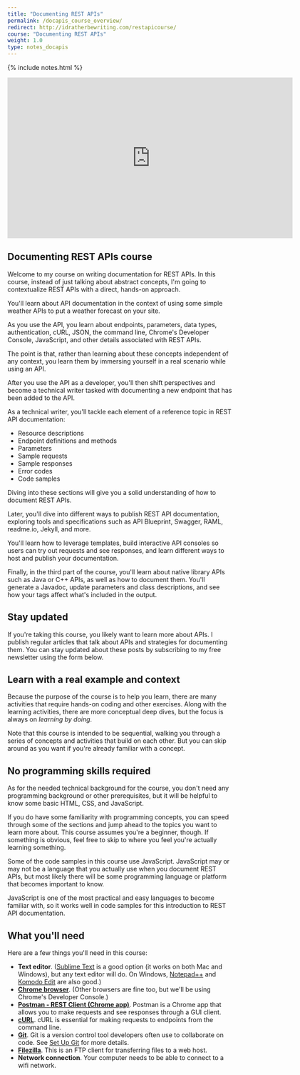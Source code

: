 ```yaml
---
title: "Documenting REST APIs"
permalink: /docapis_course_overview/
redirect: http://idratherbewriting.com/restapicourse/
course: "Documenting REST APIs"
weight: 1.0
type: notes_docapis
---
```

{% include notes.html %}

<iframe width="640" height="360" src="https://www.youtube.com/embed/h_WsKO_NWuw" frameborder="0" allowfullscreen></iframe>

## Documenting REST APIs course

Welcome to my course on writing documentation for REST APIs. In this course, instead of just talking about abstract concepts, I'm going to contextualize REST APIs with a direct, hands-on approach. 

You'll learn about API documentation in the context of using some simple weather APIs to put a weather forecast on your site.

As you use the API, you learn about endpoints, parameters, data types, authentication, cURL, JSON, the command line, Chrome's Developer Console, JavaScript, and other details associated with REST APIs. 

The point is that, rather than learning about these concepts independent of any context, you learn them by immersing yourself in a real scenario while using an API.

After you use the API as a developer, you'll then shift perspectives and become a technical writer tasked with documenting a new endpoint that has been added to the API.

As a technical writer, you'll tackle each element of a reference topic in REST API documentation: 

* Resource descriptions
* Endpoint definitions and methods
* Parameters
* Sample requests
* Sample responses
* Error codes
* Code samples

Diving into these sections will give you a solid understanding of how to document REST APIs.

Later, you'll dive into different ways to publish REST API documentation, exploring tools and specifications such as API Blueprint, Swagger, RAML, readme.io, Jekyll, and more. 

You'll learn how to leverage templates, build interactive API consoles so users can try out requests and see responses, and learn different ways to host and publish your documentation.

Finally, in the third part of the course, you'll learn about native library APIs such as Java or C++ APIs, as well as how to document them. You'll generate a Javadoc, update parameters and class descriptions, and see how your tags affect what's included in the output. 

## Stay updated

If you're taking this course, you likely want to learn more about APIs. I publish regular articles that talk about APIs and strategies for documenting them. You can stay updated about these posts by subscribing to my free newsletter using the form below. 

## Learn with a real example and context

Because the purpose of the course is to help you learn, there are many activities that require hands-on coding and other exercises. Along with the learning activities, there are more conceptual deep dives, but the focus is always on *learning by doing*.

Note that this course is intended to be sequential, walking you through a series of concepts and activities that build on each other. But you can skip around as you want if you're already familiar with a concept.

## No programming skills required

As for the needed technical background for the course, you don't need any programming background or other prerequisites, but it will be helpful to know some basic HTML, CSS, and JavaScript. 

If you do have some familiarity with programming concepts, you can speed through some of the sections and jump ahead to the topics you want to learn more about. This course assumes you're a beginner, though. If something is obvious, feel free to skip to where you feel you're actually learning something.

Some of the code samples in this course use JavaScript. JavaScript may or may not be a language that you actually use when you document REST APIs, but most likely there will be some programming language or platform that becomes important to know. 

JavaScript is one of the most practical and easy languages to become familiar with, so it works well in code samples for this introduction to REST API documentation.

## What you'll need

Here are a few things you'll need in this course: 

* **Text editor**. ([Sublime Text](http://www.sublimetext.com/) is a good option (it works on both Mac and Windows), but any text editor will do. On Windows, [Notepad++](https://notepad-plus-plus.org/) and [Komodo Edit](http://komodoide.com/komodo-edit/) are also good.)
* **[Chrome browser](http://www.google.com/chrome/)**. (Other browsers are fine too, but we'll be using Chrome's Developer Console.)
* **[Postman - REST Client (Chrome app)](https://chrome.google.com/webstore/detail/postman-rest-client/fdmmgilgnpjigdojojpjoooidkmcomcm?hl=en)**. Postman is a Chrome app that allows you to make requests and see responses through a GUI client.
* **[cURL](http://curl.haxx.se/)**. cURL is essential for making requests to endpoints from the command line. 
* **[Git](https://git-scm.com/)**. Git is a version control tool developers often use to collaborate on code. See [Set Up Git](https://help.github.com/articles/set-up-git/) for more details. 
* **[Filezilla](https://filezilla-project.org/)**. This is an FTP client for transferring files to a web host.
* **Network connection**. Your computer needs to be able to connect to a wifi network.

